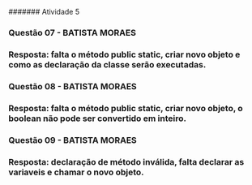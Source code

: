 ####### Atividade 5
### Questão 07 - BATISTA MORAES
### Resposta: falta o método public static, criar novo objeto e como as declaração da classe serão executadas.

### Questão 08 - BATISTA MORAES
### Resposta: falta o método public static, criar novo objeto, o boolean não pode ser convertido em inteiro.

### Questão 09 - BATISTA MORAES 
### Resposta: declaração de método inválida, falta declarar as variaveis e chamar o novo objeto. 
